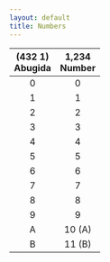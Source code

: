 ```yaml
---
layout: default
title: Numbers
---
```

|<ab>(432 1)</ab><br>Abugida|1,234<br>Number|
|:-:|:-:|
|<ab>0</ab>|0|
|<ab>1</ab>|1|
|<ab>2</ab>|2|
|<ab>3</ab>|3|
|<ab>4</ab>|4|
|<ab>5</ab>|5|
|<ab>6</ab>|6|
|<ab>7</ab>|7|
|<ab>8</ab>|8|
|<ab>9</ab>|9|
|<ab>A</ab>|10 (A)|
|<ab>B</ab>|11 (B)|
